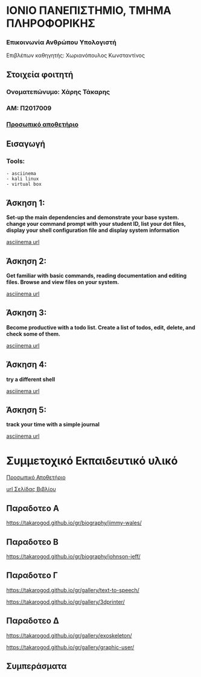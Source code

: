 # ΙΟΝΙΟ ΠΑΝΕΠΙΣΤΗΜΙΟ, ΤΜΗΜΑ ΠΛΗΡΟΦΟΡΙΚΗΣ 

### Επικοινωνία Ανθρώπου Υπολογιστή  
Επιβλέπων καθηγητής: Χωριανόπουλος Κωνσταντίνος 

## Στοιχεία φοιτητή 
### Ονοματεπώνυμο: Χάρης Τάκαρης
### ΑΜ: Π2017009

### [Προσωπικό αποθετήριο](https://github.com/takaroGOD/hci)

## Εισαγωγή


### Tools:
    - asciinema
    - kali linux
    - virtual box
    
## Άσκηση 1:

**Set-up the main dependencies and demonstrate your base system. change your command prompt with your student ID, list your dot files, display your shell configuration file and display system information**

[asciinema url](https://asciinema.org/a/9FnrjqdgZihXrWOzIZV6dXAkw)



## Άσκηση 2: 

**Get familiar with basic commands, reading documentation and editing files. Browse and view files on your system.**

[asciinema url](https://asciinema.org/a/YUNTfbVnMg1JZfBS7ylX1J0Wl)


## Άσκηση 3:

**Become productive with a todo list. Create a list of todos, edit, delete, and check some of them.**

[asciinema url](https://asciinema.org/a/enfPhwpwvWEFfXDWZFy6jwyoI)


## Άσκηση 4:

**try a different shell**

[asciinema url](https://asciinema.org/a/2f6yY3c54w9n4O095WKASgZq6)

## Άσκηση 5:

**track your time with a simple journal**

[asciinema url](https://asciinema.org/a/gwQWn1Ut25KwHQNE30INM4H3k)








# Συμμετοχικό Εκπαιδευτικό υλικό

[Προσωπικό Αποθετήριο](https://github.com/takaroGOD)

[url Σελίδας Βιβλίου](https://github.com/takaroGOD/gr)

## Παραδοτεο Α

https://takarogod.github.io/gr/biography/jimmy-wales/

## Παραδοτεο Β

https://takarogod.github.io/gr/biography/johnson-jeff/

## Παραδοτεο Γ

https://takarogod.github.io/gr/gallery/text-to-speech/

https://takarogod.github.io/gr/gallery/3dprinter/

## Παραδοτεο Δ

https://takarogod.github.io/gr/gallery/exoskeleton/

https://takarogod.github.io/gr/gallery/graphic-user/




## Συμπεράσματα 


